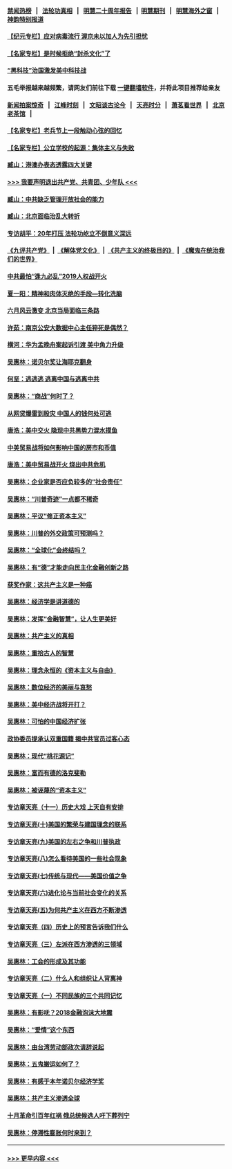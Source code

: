 #### [禁闻热榜](热点新闻.md?=0)  &nbsp;&nbsp;|&nbsp;&nbsp; [法轮功真相](https://github.com/gfw-breaker/truth/blob/master/README.md?=0) &nbsp;&nbsp;|&nbsp;&nbsp; [明慧二十周年报告](https://github.com/gfw-breaker/mh-reports/blob/master/README.md?=0) &nbsp;&nbsp;|&nbsp;&nbsp;[明慧期刊](https://github.com/gfw-breaker/mh-qikan) &nbsp;&nbsp;|&nbsp;&nbsp; [明慧海外之窗](https://github.com/gfw-breaker/mh-news/blob/master/README.md?=0) &nbsp;&nbsp;|&nbsp;&nbsp; [神韵特别报道](https://github.com/gfw-breaker/mh-news/blob/master/shenyun.md?=0)
#### [【纪元专栏】应对病毒流行 渥京未以加人为先引担忧](../pages/nsc423/n11875714.md?t=03021902) 
#### [【名家专栏】是时候拒绝“封杀文化”了](../pages/nsc423/n11814093.md?t=03021902) 
#### [“黑科技”治国激发美中科技战](../pages/nsc423/n11638056.md?t=03021902) 
#### 五毛举报越来越频繁，请网友们前往下载 [一键翻墙软件](https://github.com/gfw-breaker/ssr-accounts)，并将此项目推荐给亲友
#### [新闻拍案惊奇](https://github.com/gfw-breaker/banned-news/blob/master/pages/link4.md) &nbsp;&nbsp;|&nbsp;&nbsp; [江峰时刻](https://github.com/gfw-breaker/banned-news/blob/master/pages/link4.md) &nbsp;&nbsp;|&nbsp;&nbsp; [文昭谈古论今](https://github.com/gfw-breaker/banned-news/blob/master/pages/link4.md) &nbsp;&nbsp;|&nbsp;&nbsp; [天亮时分](https://github.com/gfw-breaker/banned-news/blob/master/pages/link4.md) &nbsp;&nbsp;|&nbsp;&nbsp; [萧茗看世界](https://github.com/gfw-breaker/banned-news/blob/master/pages/link4.md) &nbsp;&nbsp;|&nbsp;&nbsp; [北京老茶馆](https://github.com/gfw-breaker/banned-news/blob/master/pages/link4.md) &nbsp;&nbsp;|&nbsp;&nbsp; 
#### [【名家专栏】老兵节上一段触动心弦的回忆](../pages/nsc423/n11646016.md?t=03021902) 
#### [【名家专栏】公立学校的起源：集体主义与失败](../pages/nsc423/n11601833.md?t=03021902) 
#### [臧山：港澳办表态透露四大关键](../pages/nsc423/n11421628.md?t=03021902) 
#### [>>> 我要声明退出共产党、共青团、少年队 <<<](https://github.com/begood0513/goodnews/blob/master/quit/letter.md) 
#### [臧山：中共缺乏管理开放社会的能力](../pages/nsc423/n11407457.md?t=03021902) 
#### [臧山：北京面临治乱大转折](../pages/nsc423/n11406895.md?t=03021902) 
#### [专访胡平：20年打压 法轮功屹立不倒意义深远](../pages/nsc423/n11398800.md?t=03021902) 
#### [《九评共产党》](https://github.com/begood0513/9ping.md/blob/master/README.md) &nbsp;|&nbsp; [《解体党文化》](../../../../jtdwh.md/blob/master/README.md)  &nbsp;|&nbsp; [《共产主义的终极目的》](../../../../gczydzjmd.md/blob/master/README.md) &nbsp;|&nbsp; [《魔鬼在统治我们的世界》](../../../../mgztzwmdsj.md/blob/master/README.md) 
#### [中共最怕“逢九必乱”2019人权战开火](../pages/nsc423/n11385248.md?t=03021902) 
#### [夏一阳：精神和肉体灭绝的手段—转化洗脑](../pages/nsc423/n11368250.md?t=03021902) 
#### [六月风云激变 北京当局面临三条路](../pages/nsc423/n11313668.md?t=03021902) 
#### [许茹：南京公安大数据中心主任猝死是偶然？](../pages/nsc423/n11064744.md?t=03021902) 
#### [横河：华为孟晚舟案起诉引渡 美中角力升级](../pages/nsc423/n11027230.md?t=03021902) 
#### [吴惠林：诺贝尔奖让海耶克翻身](../pages/nsc423/n10890049.md?t=03021902) 
#### [何坚：逃逃逃 逃离中国与逃离中共](../pages/nsc423/n10592891.md?t=03021902) 
#### [吴惠林：“商战”何时了？](../pages/nsc423/n10573558.md?t=03021902) 
#### [从网贷爆雷到股灾 中国人的钱何处可逃](../pages/nsc423/n10572800.md?t=03021902) 
#### [唐浩：美中交火 隐现中共黑势力混水摸鱼](../pages/nsc423/n10544040.md?t=03021902) 
#### [中美贸易战将如何影响中国的房市和币值](../pages/nsc423/n10543697.md?t=03021902) 
#### [唐浩：美中贸易战开火 烧出中共危机](../pages/nsc423/n10540126.md?t=03021902) 
#### [吴惠林：企业家是否应负较多的“社会责任”](../pages/nsc423/n10535022.md?t=03021902) 
#### [吴惠林：“川普奇迹”一点都不稀奇](../pages/nsc423/n10512808.md?t=03021902) 
#### [吴惠林：平议“修正资本主义”](../pages/nsc423/n10495724.md?t=03021902) 
#### [吴惠林：川普的外交政策可预测吗？](../pages/nsc423/n10462387.md?t=03021902) 
#### [吴惠林：“全球化”会终结吗？](../pages/nsc423/n10452838.md?t=03021902) 
#### [吴惠林：有“德”才能走向民主化金融创新之路](../pages/nsc423/n10432292.md?t=03021902) 
#### [获奖作家：这共产主义是一种癌](../pages/nsc423/n10431541.md?t=03021902) 
#### [吴惠林：经济学是讲道德的](../pages/nsc423/n10398014.md?t=03021902) 
#### [吴惠林：发挥“金融智慧”，让人生更美好](../pages/nsc423/n10375019.md?t=03021902) 
#### [吴惠林：共产主义的真相](../pages/nsc423/n10351394.md?t=03021902) 
#### [吴惠林：重拾古人的智慧](../pages/nsc423/n10337691.md?t=03021902) 
#### [吴惠林：理念永恒的《资本主义与自由》](../pages/nsc423/n10316274.md?t=03021902) 
#### [吴惠林：数位经济的美丽与哀愁](../pages/nsc423/n10292946.md?t=03021902) 
#### [吴惠林：美中经济战将开打？](../pages/nsc423/n10258825.md?t=03021902) 
#### [吴惠林：可怕的中国经济扩张](../pages/nsc423/n10219147.md?t=03021902) 
#### [政协委员提承认双重国籍 揭中共官员过客心态](../pages/nsc423/n10208809.md?t=03021902) 
#### [吴惠林：现代“桃花源记”](../pages/nsc423/n10185234.md?t=03021902) 
#### [吴惠林：富而有德的洛克斐勒](../pages/nsc423/n10142264.md?t=03021902) 
#### [吴惠林：被诬蔑的“资本主义”](../pages/nsc423/n10124816.md?t=03021902) 
#### [专访章天亮（十一）历史大戏 上天自有安排](../pages/nsc423/n10094905.md?t=03021902) 
#### [专访章天亮(十)美国的繁荣与建国理念的联系](../pages/nsc423/n10094899.md?t=03021902) 
#### [专访章天亮(九)美国的左右之争和川普执政](../pages/nsc423/n10094889.md?t=03021902) 
#### [专访章天亮(八)怎么看待美国的一些社会现象](../pages/nsc423/n10094857.md?t=03021902) 
#### [专访章天亮(七)传统与现代——美国价值之争](../pages/nsc423/n10093140.md?t=03021902) 
#### [专访章天亮(六)进化论与当前社会变化的关系](../pages/nsc423/n10092036.md?t=03021902) 
#### [专访章天亮(五)为何共产主义在西方不断渗透](../pages/nsc423/n10083620.md?t=03021902) 
#### [专访章天亮（四）历史上的预言告诉我们什么](../pages/nsc423/n10083606.md?t=03021902) 
#### [专访章天亮（三）左派在西方渗透的三领域](../pages/nsc423/n10081115.md?t=03021902) 
#### [吴惠林：工会的形成及其功能](../pages/nsc423/n10080633.md?t=03021902) 
#### [专访章天亮（二）什么人和组织让人背离神](../pages/nsc423/n10076637.md?t=03021902) 
#### [专访章天亮（一）不同民族的三个共同记忆](../pages/nsc423/n10074188.md?t=03021902) 
#### [吴惠林：有影呒？2018金融泡沫大地震](../pages/nsc423/n10040534.md?t=03021902) 
#### [吴惠林：“爱情”这个东西](../pages/nsc423/n10019423.md?t=03021902) 
#### [吴惠林：由台湾劳动部政次请辞说起](../pages/nsc423/n9979679.md?t=03021902) 
#### [吴惠林：五鬼搬运如何了？](../pages/nsc423/n9925338.md?t=03021902) 
#### [吴惠林：有感于本年诺贝尔经济学奖](../pages/nsc423/n9871883.md?t=03021902) 
#### [吴惠林：共产主义渗透全球](../pages/nsc423/n9812748.md?t=03021902) 
#### [十月革命引百年红祸 俄总统候选人吁下葬列宁](../pages/nsc423/n9810182.md?t=03021902) 
#### [吴惠林：停滞性膨胀何时来到？](../pages/nsc423/n9764136.md?t=03021902) 

----
#### [ >>> 更早内容 <<< ](../indexes/nsc423-earlier.md)

